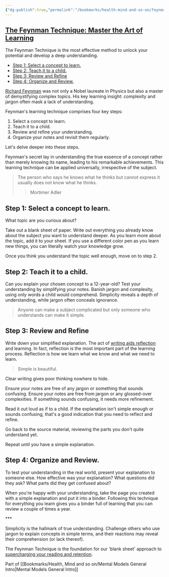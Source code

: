 ```yaml
---
{"dg-publish":true,"permalink":"/bookmarks/health-mind-and-so-on/feynman-technique/","tags":["blog","explanation","learning","technique","understanding"]}
---
```



## [The Feynman Technique: Master the Art of Learning](https://fs.blog/feynman-technique/)

The Feynman Technique is the most effective method to unlock your potential and develop a deep understanding.

- [Step 1: Select a concept to learn.](-1-select-a-concept-to-learn)
- [Step 2: Teach it to a child.](-2-teach-it-to-a-child)
- [Step 3: Review and Refine](-3-review-and-refine)
- [Step 4: Organize and Review.](-4-organize-and-review)

[Richard Feynman](https://fs.blog/intellectual-giants/richard-feynman/) was not only a Nobel laureate in Physics but also a master of demystifying complex topics. His key learning insight: complexity and jargon often mask a lack of understanding.

Feynman's learning technique comprises four key steps:

1. Select a concept to learn.
2. Teach it to a child.
3. Review and refine your understanding.
4. Organize your notes and revisit them regularly.

Let's delve deeper into these steps.

Feynman's secret lay in understanding the true essence of a concept rather than merely knowing its name, leading to his remarkable achievements. This learning technique can be applied universally, irrespective of the subject.

> The person who says he knows what he thinks but cannot express it usually does not know what he thinks.
>
> > Mortimer Adler

## Step 1: Select a concept to learn.

What topic are you curious about?

Take out a blank sheet of paper. Write out everything you already know about the subject you want to understand deeper. As you learn more about the topic, add it to your sheet. If you use a different color pen as you learn new things, you can literally watch your knowledge grow.

Once you think you understand the topic well enough, move on to step 2.

## Step 2: Teach it to a child.

Can you explain your chosen concept to a 12-year-old? Test your understanding by simplifying your notes. Banish jargon and complexity, using only words a child would comprehend. Simplicity reveals a depth of understanding, while jargon often conceals ignorance.

> Anyone can make a subject complicated but only someone who understands can make it simple.

## Step 3: Review and Refine

Write down your simplified explanation. The act of [writing aids reflection](https://fs.blog/why-write/) and learning. In fact, reflection is the most important part of the learning process. Reflection is how we learn what we know and what we need to learn.

> Simple is beautiful.

Clear writing gives poor thinking nowhere to hide.

Ensure your notes are free of any jargon or something that sounds confusing. Ensure your notes are free from jargon or any glossed-over complexities. If something sounds confusing, it needs more refinement.

Read it out loud as if to a child. If the explanation isn't simple enough or sounds confusing, that's a good indication that you need to reflect and refine.

Go back to the source material, reviewing the parts you don't quite understand yet.

Repeat until you have a simple explanation.

## **Step 4: Organize and Review.**

To test your understanding in the real world, present your explanation to someone else. How effective was your explanation? What questions did they ask? What parts did they get confused about?

When you're happy with your understanding, take the page you created with a simple explanation and put it into a binder. Following this technique for everything you learn gives you a binder full of learning that you can review a couple of times a year.

\*\*\*

Simplicity is the hallmark of true understanding. Challenge others who use jargon to explain concepts in simple terms, and their reactions may reveal their comprehension (or lack thereof).

The Feynman Technique is the foundation for our 'blank sheet' approach to [supercharging your reading and retention](https://fs.blog/reading/).

Part of [[Bookmarks/Health, Mind and so on/Mental Models General Intro\|Mental Models General Intro]]
